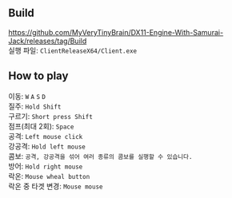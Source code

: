 ## Build
https://github.com/MyVeryTinyBrain/DX11-Engine-With-Samurai-Jack/releases/tag/Build  
실행 파일: `ClientReleaseX64/Client.exe`

## How to play
이동: `W` `A` `S` `D`  
질주: `Hold Shift`  
구르기: `Short press Shift`  
점프(최대 2회): `Space`  
공격: `Left mouse click`  
강공격: `Hold left mouse`  
콤보: `공격, 강공격을 섞어 여러 종류의 콤보를 실행할 수 있습니다.`  
방어: `Hold right mouse`  
락온: `Mouse wheal button`  
락온 중 타겟 변경: `Mouse mouse`
